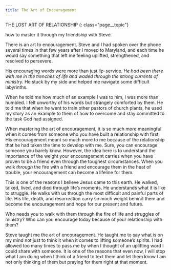 ```yaml
---
title: The Art of Encouragement
---
```


THE LOST ART OF RELATIONSHIP
{: class="page__topic"}

how to master it through my friendship with Steve.

There is an art to encouragement. Steve and I had spoken over the phone
several times in that few years after I moved to Maryland, and each time he would
say something that left me feeling uplifted, strengthened, and resolved to persevere.

His encouraging words were more than just lip-service. _He had been there
with me in the trenches of life and waded through the strong currents of ministry._
He stuck by my side and helped me navigate some difficult labyrinths.

When he told me how much of an example I was to him, I was more than
humbled. I felt unworthy of his words but strangely comforted by them. He told
me that when he went to train other pastors of church plants, he used my story
as an example to them of how to overcome and stay committed to the task God
had assigned.

When mastering the art of encouragement, it is so much more meaningful
when it comes from someone who you have built a relationship with first. His
encouragement meant so much more to me because of the relationship that
he had taken the time to develop with me. Sure, you can encourage someone
you barely know. However, the idea here is to understand the importance of
the weight your encouragement carries when you have proven to be a friend
even through the toughest circumstances. When you walk _through_ the fire with
a friend and encourage them in the heat of trouble, your encouragement can
become a lifeline for them.

This is one of the reasons I believe Jesus came to this earth. He walked,
talked, lived, and died through life’s moments. He understands what it is like to
struggle. He walks with us through the most difficult and painful parts of life.
His life, death, and resurrection carry so much weight behind them and become
the encouragement and hope for our present and future.

Who needs you to walk with them through the fire of life and struggles of
ministry? Who can you encourage today because of your relationship with them?

Steve taught me the art of encouragement. He taught me to say what is
on my mind not just to think it when it comes to lifting someone’s spirits. I had
allowed too many times to pass me by when I thought of an uplifting word I
could share with someone. It is one of the reasons that even now, I will stop what
I am doing when I think of a friend to text them and let them know I am not
only thinking of them but praying for them right at that moment.